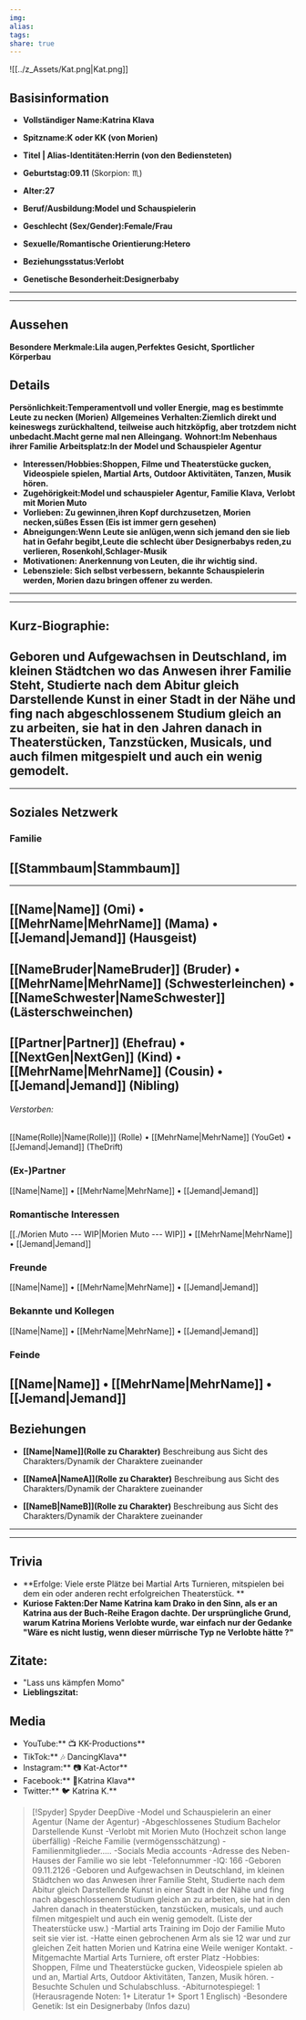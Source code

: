 ```yaml
---
img: 
alias: 
tags: 
share: true
---
```

![[../z_Assets/Kat.png|Kat.png]]

## Basisinformation
- **Vollständiger Name:Katrina Klava**
- **Spitzname:K oder KK (von Morien)**
- **Titel | Alias-Identitäten:Herrin (von den Bediensteten)**
- **Geburtstag:09.11** (Skorpion: ♏)
- **Alter:27**
- **Beruf/Ausbildung:Model und Schauspielerin**

- **Geschlecht (Sex/Gender):Female/Frau**
- **Sexuelle/Romantische Orientierung:Hetero**
- **Beziehungsstatus:Verlobt** 
- **Genetische Besonderheit:Designerbaby**
---
---
## Aussehen
**Besondere Merkmale:Lila augen,Perfektes Gesicht, Sportlicher Körperbau** 

## Details
**Persönlichkeit:Temperamentvoll und voller Energie, mag es bestimmte Leute zu necken (Morien)**
**Allgemeines Verhalten:Ziemlich direkt und keineswegs zurückhaltend, teilweise auch hitzköpfig, aber trotzdem nicht unbedacht.Macht gerne mal nen Alleingang.** 
**Wohnort:Im Nebenhaus ihrer Familie**
**Arbeitsplatz:In der Model und Schauspieler Agentur**
- **Interessen/Hobbies:Shoppen, Filme und Theaterstücke gucken, Videospiele spielen, Martial Arts, Outdoor Aktivitäten, Tanzen, Musik hören.**
- **Zugehörigkeit:Model und schauspieler Agentur, Familie Klava, Verlobt mit Morien Muto**
- **Vorlieben: Zu gewinnen,ihren Kopf durchzusetzen, Morien necken,süßes Essen (Eis ist immer gern gesehen)**
- **Abneigungen:Wenn Leute sie anlügen,wenn sich jemand den sie lieb hat in Gefahr begibt,Leute die schlecht über Designerbabys reden,zu verlieren, Rosenkohl,Schlager-Musik**
- **Motivationen: Anerkennung von Leuten, die ihr wichtig sind.** 
- **Lebensziele: Sich selbst verbessern, bekannte Schauspielerin werden, Morien dazu bringen offener zu werden.** 
---
---
## Kurz-Biographie: 
 Geboren und Aufgewachsen in Deutschland, im kleinen Städtchen wo das Anwesen ihrer Familie Steht, Studierte nach dem Abitur gleich Darstellende Kunst in einer Stadt in der Nähe und fing nach abgeschlossenem Studium gleich an zu arbeiten, sie hat in den Jahren danach in Theaterstücken, Tanzstücken, Musicals, und auch filmen mitgespielt und auch ein wenig gemodelt.
---
---
## Soziales Netzwerk
### Familie
 [[Stammbaum|Stammbaum]]
---
---
 [[Name|Name]] (Omi) • [[MehrName|MehrName]] (Mama) • [[Jemand|Jemand]] (Hausgeist)
---
 [[NameBruder|NameBruder]] (Bruder) • [[MehrName|MehrName]] (Schwesterleinchen) • [[NameSchwester|NameSchwester]] (Lästerschweinchen)
---
 [[Partner|Partner]] (Ehefrau) • [[NextGen|NextGen]] (Kind) • [[MehrName|MehrName]] (Cousin) • [[Jemand|Jemand]] (Nibling)
---
###### Verstorben:
[[Name(Rolle)|Name(Rolle)]] (Rolle) • [[MehrName|MehrName]] (YouGet) • [[Jemand|Jemand]] (TheDrift)
### (Ex-)Partner
[[Name|Name]] • [[MehrName|MehrName]] • [[Jemand|Jemand]]
### Romantische Interessen
[[./Morien Muto --- WIP|Morien Muto --- WIP]] • [[MehrName|MehrName]] • [[Jemand|Jemand]]

### Freunde
[[Name|Name]] • [[MehrName|MehrName]] • [[Jemand|Jemand]]
### Bekannte und Kollegen
[[Name|Name]] • [[MehrName|MehrName]] • [[Jemand|Jemand]]
### Feinde
 [[Name|Name]] • [[MehrName|MehrName]] • [[Jemand|Jemand]]
---
## Beziehungen
- **[[Name|Name]](Rolle zu Charakter)** 
Beschreibung aus Sicht des Charakters/Dynamik der Charaktere zueinander
 
- **[[NameA|NameA]](Rolle zu Charakter)**
Beschreibung aus Sicht des Charakters/Dynamik der Charaktere zueinander

- **[[NameB|NameB]](Rolle zu Charakter)**
Beschreibung aus Sicht des Charakters/Dynamik der Charaktere zueinander

---
---
## Trivia
- **Erfolge: Viele erste Plätze bei Martial Arts Turnieren, mitspielen bei dem ein oder anderen recht erfolgreichen Theaterstück.  **
- **Kuriose Fakten:Der Name Katrina kam Drako in den Sinn, als er an Katrina aus der Buch-Reihe Eragon dachte. Der ursprüngliche Grund, warum Katrina Moriens Verlobte wurde, war einfach nur der Gedanke "Wäre es nicht lustig, wenn dieser mürrische Typ ne Verlobte hätte ?"**
## Zitate: 
- "Lass uns kämpfen Momo"
- **Lieblingszitat:**
## Media
- YouTube:** 📺 KK-Productions**
- TikTok:** 🎶 DancingKlava**
- Instagram:** 📷 Kat-Actor**
- Facebook:** 📘Katrina Klava**
- Twitter:** 🐦 Katrina K.**


> [!Spyder] Spyder DeepDive
> -Model und Schauspielerin an einer Agentur (Name der Agentur) 
> -Abgeschlossenes Studium Bachelor Darstellende Kunst 
> -Verlobt mit Morien Muto (Hochzeit schon lange überfällig) 
> -Reiche Familie (vermögensschätzung) 
> -Familienmitglieder..... 
> -Socials Media accounts 
> -Adresse des Neben-Hauses der Familie wo sie lebt 
> -Telefonnummer 
> -IQ: 166 
> -Geboren 09.11.2126 
> -Geboren und Aufgewachsen in Deutschland, im kleinen Städtchen wo das Anwesen ihrer Familie Steht, Studierte nach dem Abitur gleich Darstellende Kunst in einer Stadt in der Nähe und fing nach abgeschlossenem Studium gleich an zu arbeiten, sie hat in den Jahren danach in theaterstücken, tanzstücken, musicals, und auch filmen mitgespielt und auch ein wenig gemodelt. (Liste der Theaterstücke usw.) 
> -Martial arts Training im Dojo der Familie Muto seit sie vier ist. 
> -Hatte einen gebrochenen Arm als sie 12 war und zur gleichen Zeit hatten Morien und Katrina eine Weile weniger Kontakt. 
> -Mitgemachte Martial Arts Turniere, oft erster Platz 
> -Hobbies: Shoppen, Filme und Theaterstücke gucken, Videospiele spielen ab und an, Martial Arts, Outdoor Aktivitäten, Tanzen, Musik hören. 
> -Besuchte Schulen und Schulabschluss. 
> -Abiturnotespiegel: 1 (Herausragende Noten: 1+ Literatur 1+ Sport 1 Englisch) 
> -Besondere Genetik: Ist ein Designerbaby (Infos dazu)


